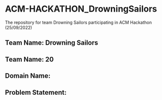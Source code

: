 # ACM-HACKATHON_DrowningSailors
The repository for team Drowning Sailors participating in ACM Hackathon (25/09/2022)

## Team Name: Drowning Sailors
## Team Name: 20
## Domain Name: 
## Problem Statement: 
